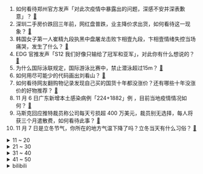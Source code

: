 1. 如何看待郑州官方发声「对此次疫情中暴露出的问题，深感不安并深表歉意」？ [:link:](https://www.zhihu.com/question/565030401)
2. 深圳二手房价跌回三年前，网红盘普跌，业主降价求出货，如何看待这一现象？ [:link:](https://www.zhihu.com/question/565005990)
3. 韩国女子第一人崔精九段执黑中盘屠龙击败卞相壹九段，卞相壹情绪失控当场痛哭，发生了什么？ [:link:](https://www.zhihu.com/question/564992377)
4. EDG 官推发声「S12 我们好像只输给了冠军和亚军」，对此你有什么想说的？ [:link:](https://www.zhihu.com/question/564989516)
5. 为什么国际泳联规定，国际游泳比赛中，禁止潜泳超过15m？ [:link:](https://www.zhihu.com/question/563356777)
6. 如何用尽可能少的代码画出刘看山？ [:link:](https://www.zhihu.com/question/562207001)
7. 如何看待网友翻购物记录发现自己买的国货十年都没涨价？还有哪些十年没涨价的好物推荐？ [:link:](https://www.zhihu.com/question/564439693)
8. 11 月 6 日广东新增本土感染病例「224+1882」例 ，目前当地疫情情况如何？ [:link:](https://www.zhihu.com/question/565140120)
9. 马斯克回应推特裁员称公司每天亏损超 400 万美元，裁员别无选择，每人将获三个月遣散费，如何看待此事？ [:link:](https://www.zhihu.com/question/564810242)
10. 11 月 7 日是立冬节气，你所在的地方气温下降了吗？立冬当天有什么习俗？ [:link:](https://www.zhihu.com/question/565039829)
<details>
<summary>11 ~ 20</summary>

11. 原神3.2主线剧情后，如何向提瓦特人证明大慈树王存在? [:link:](https://www.zhihu.com/question/564861778)
12. 联合国教科文组织警告称「乞力马扎罗的雪」或于 2050 年前消失，原因何在？会造成哪些影响？ [:link:](https://www.zhihu.com/question/564617749)
13. 如何看待第一款国产游戏显卡发布？ [:link:](https://www.zhihu.com/question/564447456)
14. 虚无主义是一种精神上的绝症吗？ [:link:](https://www.zhihu.com/question/481177650)
15. 22-23 赛季英超曼联 1:3 不敌阿斯顿维拉，如何评价这场比赛？ [:link:](https://www.zhihu.com/question/565030989)
16. 笔记本电脑需要每天关机吗？ [:link:](https://www.zhihu.com/question/424633596)
17. 只为「塞进展柜」，台北故宫博物院竟裁切清朝画作，这将对文物造成怎样的影响？ [:link:](https://www.zhihu.com/question/565142870)
18. 有哪些诗词适合当做人生建议送给他人？ [:link:](https://www.zhihu.com/question/554689011)
19. 游戏行业是否非常难以融入？ [:link:](https://www.zhihu.com/question/551441795)
20. 怎样与平行世界的自己取得联系？ [:link:](https://www.zhihu.com/question/61762822)
</details>
<details>
<summary>21 ~ 30</summary>

21. 高三再努力会不会太迟了? [:link:](https://www.zhihu.com/question/538675045)
22. 为什么不能说 20℃ 是 10℃ 的两倍？ [:link:](https://www.zhihu.com/question/25112140)
23. 日本网红去印度恒河体验净身仪式，上岸一小时后便开始身体不适，如何看待此事？你对恒河有哪些了解？ [:link:](https://www.zhihu.com/question/564835787)
24. 「哀莫大于心死」是一种什么样神态？ [:link:](https://www.zhihu.com/question/24656156)
25. BeryL 选手成为全球总决赛双冠王，综合历史表现，他能被称为「世一辅」吗？ [:link:](https://www.zhihu.com/question/564987154)
26. 刘强东转让所持京东产发股份予京东集团副总裁缪钦，后者共持有 45%，此举透露了哪些信息？ [:link:](https://www.zhihu.com/question/564373696)
27. 第31届中国电视金鹰奖获奖名单公布，《人世间》摘取四奖，你对各项奖项归属满意吗？ [:link:](https://www.zhihu.com/question/565020488)
28. 美共和党议员称「要是我们赢了中期选举，乌克兰休想拿到一分钱」，如何看待这一表态？或将如何影响俄乌局势？ [:link:](https://www.zhihu.com/question/564961636)
29. 如何看待 Faker 及 T1 时隔五年重回总决赛再次止步亚军？ [:link:](https://www.zhihu.com/question/564988657)
30. 广州面临抗疫三年以来最复杂、最严峻的疫情，将开设临时医疗点 24 小时轮值，这意味着什么？ [:link:](https://www.zhihu.com/question/564795252)
</details>
<details>
<summary>31 ~ 40</summary>

31. 大闸蟹为什么要绑绳？ [:link:](https://www.zhihu.com/question/321386692)
32. 法国黑人议员议会中被喊「滚回非洲」，这一行为透露了哪些信息？如何评价法国的种族问题？ [:link:](https://www.zhihu.com/question/564814986)
33. 两架「歼-20」降落珠海进行静态展示，亲眼见到「歼-20」是一种什么样的感受？ [:link:](https://www.zhihu.com/question/564840833)
34. 呼和浩特市通报女子坠楼事件详细时间点，称将全面排查工作中存在的问题，有哪些信息需要关注？ [:link:](https://www.zhihu.com/question/564977418)
35. 喜欢钱并且想赚钱的人是拜金吗？ [:link:](https://www.zhihu.com/question/563591618)
36. 大家是如何摆脱人生低谷的？ [:link:](https://www.zhihu.com/question/36890333)
37. 你会单曲循环无数次的歌是哪首？ [:link:](https://www.zhihu.com/question/558529808)
38. 父母的认知水平对孩子影响到底有多大？ [:link:](https://www.zhihu.com/question/315327972)
39. 智能家居有必要做全屋智能吗？ [:link:](https://www.zhihu.com/question/450448386)
40. 红薯为什么不能主粮化？ [:link:](https://www.zhihu.com/question/37205624)
</details>
<details>
<summary>41 ~ 50</summary>

41. 买完 iPhone 14 Pro 你后悔吗？ [:link:](https://www.zhihu.com/question/554394209)
42. 《个人养老金实施办法》发布，明确规定个人养老金资金账户内的资产都可以继承，具体情况如何？ [:link:](https://www.zhihu.com/question/564959113)
43. 心理咨询师的学历重要还是后期系统培训或咨询经验重要？ [:link:](https://www.zhihu.com/question/324993596)
44. 「翼龙-3」无人机真机首次亮相，翼下机腹多达九个挂点，中国无人机的「炸弹卡车」时代到来了吗？ [:link:](https://www.zhihu.com/question/565001358)
45. 网友自制「反爆破手册」反击「网课爆破」，老师建议学校培训软件使用，防止「网课爆破」还有哪些方法？ [:link:](https://www.zhihu.com/question/565000156)
46. 通胀、堕胎等众多议题被裹入选战，将如何塑造美国中期选举的结果？美国 2022 中期选举为何值得关注？ [:link:](https://www.zhihu.com/question/565000386)
47. 韩国政府通报梨泰院踩踏事故相关指示与汇报情况，哪些信息值得关注？ [:link:](https://www.zhihu.com/question/564998839)
48. S12 总决赛 Keria 赛后瘫坐椅子泪不成声，对此你有什么想说的？ [:link:](https://www.zhihu.com/question/564987901)
49. 从入围赛到世界之巅，DRX 击败 T1 夺 S12 总冠军，对此你有什么想说的？ [:link:](https://www.zhihu.com/question/564959209)
50. 如何评价 Zeus 在 S12 总决赛上的表现？ [:link:](https://www.zhihu.com/question/564964442)
</details><details>
<summary>bilibili</summary>

1. 氪金游戏策划的人生体验 [:link:](//www.bilibili.com/video/BV1dG411c7Ua)
2. 我也不想上学，但我的老师是初音未来哎 [:link:](//www.bilibili.com/video/BV1pK411m7yN)
3. 《一个故事》 [:link:](//www.bilibili.com/video/BV1md4y1c7bV)
4. 【罗翔】“网课爆破”犯了什么法？ [:link:](//www.bilibili.com/video/BV1584y1v7AH)
5. 用恐怖片的方式打开购物节 [:link:](//www.bilibili.com/video/BV1iG411c79s)
6. 当代大学生在养一种很新的东西 [:link:](//www.bilibili.com/video/BV17D4y1t7eK)
7. 自律真的会让我变得闪闪发光 [:link:](//www.bilibili.com/video/BV1FG411P7EF)
8. 《原神》过场动画-「折枝落梦」 [:link:](//www.bilibili.com/video/BV17D4y1t74j)
9. 看几遍都觉得好笑哈哈哈 [:link:](//www.bilibili.com/video/BV1YV4y137Dz)
10. 我收服了MC里所有的生物！！ [:link:](//www.bilibili.com/video/BV1KP4y127Dd)
<details>
<summary>11 ~ 20</summary>

11. 鹅了个鹅 [:link:](//www.bilibili.com/video/BV1SW4y1x76F)
12. 骑行浪迹川西，一路风景如画，帐篷里烧炉子做饭好惬意 [:link:](//www.bilibili.com/video/BV1JW4y147UU)
13. 【新 概 念 运 镜】 [:link:](//www.bilibili.com/video/BV1E8411h7oe)
14. 那一夜 我复盘了好久 [:link:](//www.bilibili.com/video/BV1PW4y147cK)
15. 男大学生唱第一句我就跪下了 [:link:](//www.bilibili.com/video/BV1UG4y1b7dM)
16. CSGO玉麒麟本麟上线 [:link:](//www.bilibili.com/video/BV1kG411A75E)
17. 不要尝试！！不要尝试！！不要尝试！！ [:link:](//www.bilibili.com/video/BV1te4y117CJ)
18. 茫茫宇宙为何遇不到外星文明，人类只是囚笼角落滋生的苔藓和蟑螂？！！《隐形时代》上 [:link:](//www.bilibili.com/video/BV1iD4y147A1)
19. 海澜之家空中变装 [:link:](//www.bilibili.com/video/BV1eg41167nC)
20. 不好意思，打扰到你们了 [:link:](//www.bilibili.com/video/BV13d4y1w7uL)
</details>
<details>
<summary>21 ~ 30</summary>

21. 假如室友关系像情侣.... [:link:](//www.bilibili.com/video/BV1Te4y117yc)
22. 这一针，扎出了我童年的回忆 [:link:](//www.bilibili.com/video/BV1nD4y1t7Up)
23. 背叛肉体的下场！这个游戏隐藏着令人窒息的「真相」 [:link:](//www.bilibili.com/video/BV1eg411B7rA)
24. 磨树表演 [:link:](//www.bilibili.com/video/BV1c84y1v7uF)
25. 【warma】做这种视频有什么意义？【沃玛的生活/第八期】 [:link:](//www.bilibili.com/video/BV1g84y1q7AC)
26. 【22娘×33娘】小2子，露出鸡脚了吧！ [:link:](//www.bilibili.com/video/BV1Bv4y1D71g)
27. 我老婆好像在玩一种很新的东西? [:link:](//www.bilibili.com/video/BV1cd4y1w7Fk)
28. 举头望明月，怕黑的我有了让自己发光的勇气 [:link:](//www.bilibili.com/video/BV1gt4y1K7ao)
29. 一种可以从底部灌水的杯子，拿起来还不漏？这是啥原理 [:link:](//www.bilibili.com/video/BV1KW4y147oG)
30. 当男人聚会不带女友时！ [:link:](//www.bilibili.com/video/BV1WV4y137Bs)
</details>
<details>
<summary>31 ~ 40</summary>

31. 老爸老弟这认真的态度，我是真心佩服。 [:link:](//www.bilibili.com/video/BV1Y14y1V7Zg)
32. 全网跑的最快的纸箱狗 [:link:](//www.bilibili.com/video/BV16D4y147dY)
33. 从来没见过宝剑嫂这么害怕过…（给她准备了大惊喜） [:link:](//www.bilibili.com/video/BV1mv4y1D7UG)
34. 这些生活小常识人人都应了解～ [:link:](//www.bilibili.com/video/BV15d4y1r7MT)
35. 社死！第一次见家长，200斤表哥要求公主抱上床？！ [:link:](//www.bilibili.com/video/BV1qe411F7z4)
36. 【高燃】究竟什么样的结局，才配得上这一路的颠沛流离 [:link:](//www.bilibili.com/video/BV1ue411F7nu)
37. 等等..！打劫好像不是用这个的吧！？.. [:link:](//www.bilibili.com/video/BV14e411F7hy)
38. 还记得这位黑销冠吗？来看看她给这三位新娘的婚纱服务，你们喜欢哪位新娘的梦中情纱？ [:link:](//www.bilibili.com/video/BV1cP4y127C7)
39. 它，九成九高中生的，心魔 [:link:](//www.bilibili.com/video/BV1ae411F7vo)
40. 猫猫修理工，但是日语版 [:link:](//www.bilibili.com/video/BV1nW4y177pw)
</details>
<details>
<summary>41 ~ 50</summary>

41. 石头人:“头好痒，感觉要长出脑子了。” [:link:](//www.bilibili.com/video/BV1FK411m7Fi)
42. 【原神】3.2的主线细节有多夸张？钟离两年前埋下的伏笔，居然在须弥被回收了！ [:link:](//www.bilibili.com/video/BV1n84y1v7CE)
43. 【原神】看好了，小草神的全新玩法！ [:link:](//www.bilibili.com/video/BV1tt4y1K7d8)
44. 大家好，我是梁小龙，B站我来也，各位多多指教！ [:link:](//www.bilibili.com/video/BV1w14y157fD)
45. 【S12全球总决赛】总决赛 11月6日 T1 vs DRX [:link:](//www.bilibili.com/video/BV12P411w7V4)
46. 这才配叫吃席吧！清华状元和游戏职业哥的婚礼吃什么？【婚宴鉴定ep02-YJJ女流】 [:link:](//www.bilibili.com/video/BV1Hg411B7KZ)
47. 我，最厚的防线！ [:link:](//www.bilibili.com/video/BV1Nd4y1w7aY)
48. “我肯定在几百年前就判过你刑” [:link:](//www.bilibili.com/video/BV1SP411A7Lv)
49. 素质真的和学历无关，先好好学学做人吧 [:link:](//www.bilibili.com/video/BV1rG411c7Bo)
50. 周末不上班玩个游戏虐待一下自己 [:link:](//www.bilibili.com/video/BV1s24y1f7Ts)
</details>
<details>
<summary>51 ~ 60</summary>

51. 【尘歌壶幻梦的城堡】免费复制，属于纳西妲被囚禁时期的美梦具象化城堡。 [:link:](//www.bilibili.com/video/BV1ne4y117kd)
52. 探秘美国拳头公司，总部食堂！！S12比赛从这里发起？ [:link:](//www.bilibili.com/video/BV1se4y117Rd)
53. 耽误你们七秒  就七秒 [:link:](//www.bilibili.com/video/BV1e8411Y7nP)
54. 美妙的光线啊！ [:link:](//www.bilibili.com/video/BV1NK411m7dr)
55. 【假装讲电影】爆笑！耗资12亿！超级英雄全是水货！开局死一半！ [:link:](//www.bilibili.com/video/BV1UW4y1x73T)
56. 觉醒年代细节有多疯狂？群演大爷临场发挥一句话，导演泪洒片场 [:link:](//www.bilibili.com/video/BV1AW4y177FW)
57. 一脚踢断五块砖，搓提实战有多狠？ [:link:](//www.bilibili.com/video/BV1eV4y137h5)
58. 【原神】宵宫JK皮肤！你的烟花少女——「夏日花火·新」 [:link:](//www.bilibili.com/video/BV1We4y1179f)
59. “在冰岛遇见了一位像神一样的男子” [:link:](//www.bilibili.com/video/BV1tm4y1c7YK)
60. 为了在MC还原百万奖牌！我拆掉它才发现背后藏着的一句话… [:link:](//www.bilibili.com/video/BV1TP4y1U7cT)
</details>
<details>
<summary>61 ~ 70</summary>

61. 老师，你直接骂我得了 [:link:](//www.bilibili.com/video/BV1L24y1f7gt)
62. Past Lives 停车场 清唱 [:link:](//www.bilibili.com/video/BV1Dv4y1D7fg)
63. 【私藏馆】Koolulam《One Day》三千人大合唱现场！人生必看的现场 [:link:](//www.bilibili.com/video/BV1414y1V79Z)
64. 张镇辉台球正经教学【6个不太建议使用的技巧】16.0版本 [:link:](//www.bilibili.com/video/BV1Eg411B7Hj)
65. 【原神】和 纳 西 妲 的 一 天！ [:link:](//www.bilibili.com/video/BV1QG411c71M)
66. 342颗纠缠之缘，大战草神池！ [:link:](//www.bilibili.com/video/BV19e4y1y7M6)
67. 决战！宋江成民族英雄！朝廷却无封赏？《水浒传》P45 [:link:](//www.bilibili.com/video/BV1XP411w7vQ)
68. 五 花 肉 天 花 板 [:link:](//www.bilibili.com/video/BV1zg41167qk)
69. 这XX也行啊！锐评辉夜大小姐完结骚操作！UP主看完高呼烂活！ [:link:](//www.bilibili.com/video/BV1GD4y1t7Sk)
70. 灵异医院竟是日军实验室，侵略者有多该死？经典网剧《灵魂摆渡》第十一回 [:link:](//www.bilibili.com/video/BV118411h7eB)
</details>
<details>
<summary>71 ~ 80</summary>

71. 你们说，这飞机是降还是不降？ [:link:](//www.bilibili.com/video/BV14G4y187nn)
72. 校内丑关我校外什么事啊 [:link:](//www.bilibili.com/video/BV1x24y1f77v)
73. 来东北黑龙江吃什么不踩坑！ [:link:](//www.bilibili.com/video/BV1ut4y1K7m1)
74. 其实你的眼睛就是个差不多先生 [:link:](//www.bilibili.com/video/BV1xK411m7MK)
75. 【花样滑冰】| 约尔花滑 ❤ 纵享丝滑 [:link:](//www.bilibili.com/video/BV1zm4y1c7qx)
76. 鸡 你 太 美 官 方 M V [:link:](//www.bilibili.com/video/BV178411Y7QB)
77. 当代网友能把遗憾描写到什么程度 [:link:](//www.bilibili.com/video/BV15d4y1c7Pp)
78. 猫德学院大战狮子猫家族之空调外机大捷 [:link:](//www.bilibili.com/video/BV1XG411A7j2)
79. 为防晚上被猫暗杀，我用100w水泵给猫做了瀑布门！ [:link:](//www.bilibili.com/video/BV1m84y1i7ZL)
80. 星瞳新专《瞳》官方MV公开！ [:link:](//www.bilibili.com/video/BV1MW4y177ZG)
</details>
<details>
<summary>81 ~ 90</summary>

81. 突击检查国内首家路易威登餐厅 [:link:](//www.bilibili.com/video/BV1fP4y117BT)
82. 《小运镜师纳西妲》 [:link:](//www.bilibili.com/video/BV1Cg411B76E)
83. 猪宝子一家翻唱《若把你》 [:link:](//www.bilibili.com/video/BV1xe4y1x7uW)
84. 《 小 学 生 ，想 当 百 大 》 [:link:](//www.bilibili.com/video/BV1Be411G7PQ)
85. 少年感站姿拍照！这边可以占用你一分钟吗？ [:link:](//www.bilibili.com/video/BV1v8411h7gn)
86. 应季食物——雪糕 [:link:](//www.bilibili.com/video/BV17e411F7TP)
87. 原神经典名梗 [:link:](//www.bilibili.com/video/BV1st4y1K7gn)
88. “中国式”逗娃：大人在笑，孩子在哭丨家庭教育丨原生家庭 [:link:](//www.bilibili.com/video/BV1qD4y1471p)
89. 他是懂钓鱼的，钓鱼佬除了鱼，什么都搞 [:link:](//www.bilibili.com/video/BV1we4y1t7eg)
90. 1个人，12年，等 1个奇迹，R级片之王《死侍》是怎样炼成的 [:link:](//www.bilibili.com/video/BV1VD4y1t7d4)
</details>
<details>
<summary>91 ~ 100</summary>

91. 大学生要学会生病 [:link:](//www.bilibili.com/video/BV1ov4y1D7PA)
92. 展示下最近收藏的手表 [:link:](//www.bilibili.com/video/BV1384y1q7SY)
93. 某些男士！！清醒一点！！ [:link:](//www.bilibili.com/video/BV1i14y1V7dH)
94. 我妹是懂量词的 [:link:](//www.bilibili.com/video/BV1o14y1V7EL)
95. 我们都被草神PV骗了！须弥编剧你没有心啊！！！ [:link:](//www.bilibili.com/video/BV19d4y1c7bX)
96. 无 缝 衔 接 [:link:](//www.bilibili.com/video/BV16e4y1y7v1)
97. 妈妈：我儿子何德何能配得上你 [:link:](//www.bilibili.com/video/BV1qW4y1776x)
98. 【吸奇侠】《教父》穷尽一生的终极智慧是什么？17 [:link:](//www.bilibili.com/video/BV1TD4y1t7Yf)
99. 姬 斗 罗 [:link:](//www.bilibili.com/video/BV1Vm4y1c75f)
100. 【花果山门派PV】代言人杨洋对话孙悟空，邀你共寻大圣之道！ [:link:](//www.bilibili.com/video/BV1tt4y1K7bJ)
</details></details>